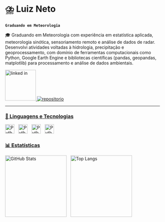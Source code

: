 # ⛈️ Luiz Neto

**`Graduando em Meteorologia`**

🎓 Graduando em Meteorologia com experiência em estatística aplicada, meteorologia sinótica, sensoriamento remoto e análise de dados de radar. Desenvolvi atividades voltadas à hidrologia, precipitação e geoprocessamento, com domínio de ferramentas computacionais como Python, Google Earth Engine e bibliotecas científicas (pandas, geopandas, matplotlib) para processamento e análise de dados ambientais.

<p align="left">
    <a href="https://www.linkedin.com/in/luiz-neto-116a0a356/">
        <img 
            alt="linked in" 
            title="linked in" 
            "https://upload.wikimedia.org/wikipedia/commons/thumb/1/19/LinkedIn_logo.svg/960px-LinkedIn_logo.svg.png?20230525070944" decoding="async" width="100" height="" srcset="https://upload.wikimedia.org/wikipedia/commons/thumb/1/19/LinkedIn_logo.svg/1200px-LinkedIn_logo.svg.png?20230525070944 1.5x, https://upload.wikimedia.org/wikipedia/commons/thumb/1/19/LinkedIn_logo.svg/1600px-LinkedIn_logo.svg.png?20230525070944 2x" data-file-width="1024" data-file-height="267"
        />
    </a>
    <a href="https://github.com/luizz-neto?tab=repositories">
        <img 
            alt="repositorio" 
            title="meu repositorio" 
            src="https://custom-icon-badges.demolab.com/badge/-My%20Repos-blue?style=for-the-badge&logoColor=white&logo=repo"
        />
    
    

---

### 🤖 Linguagens e Tecnologias


<img 
    align="left" 
    alt="Python" 
    title="Python"
    width="30px" 
    style="padding-right: 10px;" 
    src="https://cdn.jsdelivr.net/gh/devicons/devicon@latest/icons/python/python-original.svg">


<img 
    align="left" 
    alt="Python" 
    title="Python"
    width="30px" 
    style="padding-right: 10px;" 
    src="https://upload.wikimedia.org/wikipedia/commons/7/77/Qgis-icon-3.0.png?20180304175057" decoding="async" width="30">


<img 
    align="left" 
    alt="Python" 
    title="Python"
    width="30px" 
    style="padding-right: 10px;" 
   src="https://upload.wikimedia.org/wikipedia/commons/thumb/7/73/Microsoft_Excel_2013-2019_logo.svg/587px-Microsoft_Excel_2013-2019_logo.svg.png?20221202081052">

 <img 
    align="left" 
    alt="Python" 
    title="Python"
    width="30px" 
    style="padding-right: 10px;" 
   src="https://images.icon-icons.com/1508/PNG/512/googleearth-engine_104576.png">

<br/>
<br/>

### 📊 Estatísticas

<p>

<img 
    align="left" 
    alt="GitHub Stats" 
    height="200" 
    style="padding-right: 10px;" 
    src="https://github-readme-stats.vercel.app/api?username=luizz-neto&show_icons=true&theme=github_dark&include_all_commits=true&locale=pt-br"
/>

<img 
    align="left" 
    alt="Top Langs" 
    height="200" 
    src="https://github-readme-stats.vercel.app/api/top-langs/?username=luizz-neto&size_weight=0.5&count_weight=0.5&theme=github_dark&locale=pt-br"
/>

    


      
</p>



